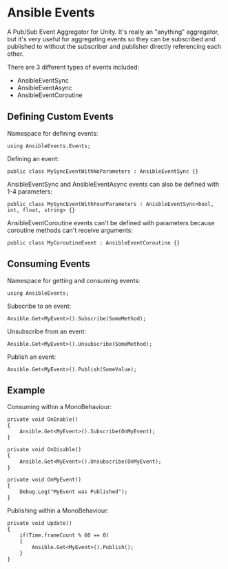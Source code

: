 # Ansible Events

A Pub/Sub Event Aggregator for Unity. It's really an "anything" aggregator, but it's very useful for aggregating events so they can be subscribed and published to without the subscriber and publisher directly referencing each other.

There are 3 different types of events included:
- AnsibleEventSync
- AnsibleEventAsync
- AnsibleEventCoroutine

## Defining Custom Events

Namespace for defining events:

    using AnsibleEvents.Events;

Defining an event:

    public class MySyncEventWithNoParameters : AnsibleEventSync {}

AnsibleEventSync and AnsibleEventAsync events can also be defined with 1-4 parameters:

    public class MySyncEventWithFourParameters : AnisbleEventSync<bool, int, float, string> {}

AnsibleEventCoroutine events can't be defined with parameters because coroutine methods can't receive arguments:

    public class MyCoroutineEvent : AnsibleEventCoroutine {}

## Consuming Events

Namespace for getting and consuming events:

    using AnsibleEvents;

Subscribe to an event:
    
    Ansible.Get<MyEvent>().Subscribe(SomeMethod);
    
Unsubscribe from an event:

    Ansible.Get<MyEvent>().Unsubscribe(SomeMethod);

Publish an event:
    
    Ansible.Get<MyEvent>().Publish(SomeValue);

## Example

Consuming within a MonoBehaviour:

    private void OnEnable()
    {
        Ansible.Get<MyEvent>().Subscribe(OnMyEvent);
    }
    
    private void OnDisable()
    {
        Ansible.Get<MyEvent>().Unsubscribe(OnMyEvent);    
    }
    
    private void OnMyEvent()
    {
        Debug.Log("MyEvent was Published");
    }

Publishing within a MonoBehaviour:

    private void Update()
    {
        if(Time.frameCount % 60 == 0)
        {
            Ansible.Get<MyEvent>().Publish();
        }
    }
